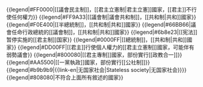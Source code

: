 {{legend|#FF0000|[[議會民主制]]，[[君主立憲制|君主立憲]]國家，[[君主]]不行使任何權力}}
{{legend|#FF9A33|[[議會制|議會共和制]]，[[共和制|共和]]國家}}
{{legend|#F0E400|[[半總統制]]，[[共和制|共和]]國家}}
{{legend|#66BB66|議會任命行政總統的[[議會制]]，[[共和制|共和]]國家}}
{{legend|#6b8e23|[[宪法]]暂停实施的[[君主制]]国家}}
{{legend|#0000FF|[[總統制]]，[[共和制|共和]]國家}}
{{legend|#DD00FF|[[君主]]行使個人權力的[[君主立憲制]]國家，可能伴有弱勢議會}}
{{legend|#800080|[[君主專制]]國家，部份實行[[政教合一]]}}
{{legend|#AA5500|[[一黨執政]]國家，部份實行[[公社制]]}}
{{legend|#b9b9b9|{{link-en|无国家社会|Stateless society|无国家社会}}}}
{{legend|#808080|不符合上面所有敘述的國家}}